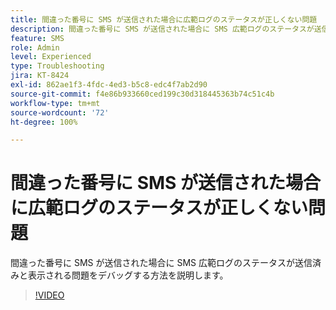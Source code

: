 ```yaml
---
title: 間違った番号に SMS が送信された場合に広範ログのステータスが正しくない問題
description: 間違った番号に SMS が送信された場合に SMS 広範ログのステータスが送信済みと表示される問題をデバッグする方法を説明します。
feature: SMS
role: Admin
level: Experienced
type: Troubleshooting
jira: KT-8424
exl-id: 862ae1f3-4fdc-4ed3-b5c8-edc4f7ab2d90
source-git-commit: f4e86b933660ced199c30d318445363b74c51c4b
workflow-type: tm+mt
source-wordcount: '72'
ht-degree: 100%

---
```


# 間違った番号に SMS が送信された場合に広範ログのステータスが正しくない問題

間違った番号に SMS が送信された場合に SMS 広範ログのステータスが送信済みと表示される問題をデバッグする方法を説明します。

>[!VIDEO](https://video.tv.adobe.com/v/335980?quality=12&learn=on)
